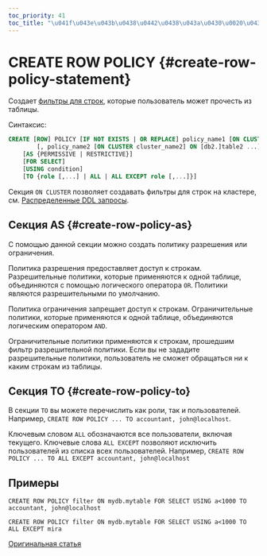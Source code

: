 ```yaml
---
toc_priority: 41
toc_title: "\u041f\u043e\u043b\u0438\u0442\u0438\u043a\u0430\u0020\u0434\u043e\u0441\u0442\u0443\u043f\u0430"
---
```


# CREATE ROW POLICY {#create-row-policy-statement}

Создает [фильтры для строк](../../../operations/access-rights.md#row-policy-management), которые пользователь может прочесть из таблицы.

Синтаксис:

``` sql
CREATE [ROW] POLICY [IF NOT EXISTS | OR REPLACE] policy_name1 [ON CLUSTER cluster_name1] ON [db1.]table1 
        [, policy_name2 [ON CLUSTER cluster_name2] ON [db2.]table2 ...] 
    [AS {PERMISSIVE | RESTRICTIVE}]
    [FOR SELECT]
    [USING condition]
    [TO {role [,...] | ALL | ALL EXCEPT role [,...]}]
```

Секция `ON CLUSTER` позволяет создавать фильтры для строк на кластере, см. [Распределенные DDL запросы](../../../sql-reference/distributed-ddl.md).

## Секция AS {#create-row-policy-as}

С помощью данной секции можно создать политику разрешения или ограничения.

Политика разрешения предоставляет доступ к строкам. Разрешительные политики, которые применяются к одной таблице, объединяются с помощью логического оператора `OR`. Политики являются разрешительными по умолчанию.

Политика ограничения запрещает доступ к строкам. Ограничительные политики, которые применяются к одной таблице, объединяются логическим оператором `AND`.

Ограничительные политики применяются к строкам, прошедшим фильтр разрешительной политики. Если вы не зададите разрешительные политики, пользователь не сможет обращаться ни к каким строкам из таблицы.

## Секция TO {#create-row-policy-to}

В секции `TO` вы можете перечислить как роли, так и пользователей. Например, `CREATE ROW POLICY ... TO accountant, john@localhost`.

Ключевым словом `ALL` обозначаются все пользователи, включая текущего. Ключевые слова `ALL EXCEPT` позволяют исключить пользователей из списка всех пользователей. Например, `CREATE ROW POLICY ... TO ALL EXCEPT accountant, john@localhost`

## Примеры

`CREATE ROW POLICY filter ON mydb.mytable FOR SELECT USING a<1000 TO accountant, john@localhost`

`CREATE ROW POLICY filter ON mydb.mytable FOR SELECT USING a<1000 TO ALL EXCEPT mira`

[Оригинальная статья](https://clickhouse.tech/docs/ru/sql-reference/statements/create/row-policy) 
<!--hide-->